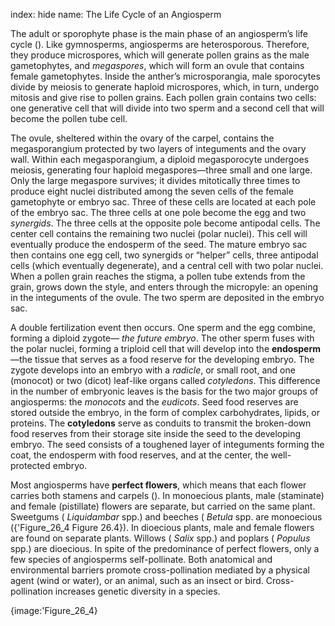 index: hide
name: The Life Cycle of an Angiosperm

The adult or sporophyte phase is the main phase of an angiosperm’s life cycle (). Like gymnosperms, angiosperms are heterosporous. Therefore, they produce microspores, which will generate pollen grains as the male gametophytes, and  *megaspores*, which will form an ovule that contains female gametophytes. Inside the anther’s microsporangia, male sporocytes divide by meiosis to generate haploid microspores, which, in turn, undergo mitosis and give rise to pollen grains. Each pollen grain contains two cells: one generative cell that will divide into two sperm and a second cell that will become the pollen tube cell.

The ovule, sheltered within the ovary of the carpel, contains the megasporangium protected by two layers of integuments and the ovary wall. Within each megasporangium, a diploid megasporocyte undergoes meiosis, generating four haploid megaspores—three small and one large. Only the large megaspore survives; it divides mitotically three times to produce eight nuclei distributed among the seven cells of the female gametophyte or embryo sac. Three of these cells are located at each pole of the embryo sac. The three cells at one pole become the egg and two  *synergids*. The three cells at the opposite pole become antipodal cells. The center cell contains the remaining two nuclei (polar nuclei). This cell will eventually produce the endosperm of the seed. The mature embryo sac then contains one egg cell, two synergids or “helper” cells, three antipodal cells (which eventually degenerate), and a central cell with two polar nuclei. When a pollen grain reaches the stigma, a pollen tube extends from the grain, grows down the style, and enters through the micropyle: an opening in the integuments of the ovule. The two sperm are deposited in the embryo sac.

A double fertilization event then occurs. One sperm and the egg combine, forming a diploid zygote— *the future embryo*. The other sperm fuses with the polar nuclei, forming a triploid cell that will develop into the  **endosperm**—the tissue that serves as a food reserve for the developing embryo. The zygote develops into an embryo with a  *radicle*, or small root, and one (monocot) or two (dicot) leaf-like organs called  *cotyledons*. This difference in the number of embryonic leaves is the basis for the two major groups of angiosperms: the  *monocots* and the  *eudicots*. Seed food reserves are stored outside the embryo, in the form of complex carbohydrates, lipids, or proteins. The  **cotyledons** serve as conduits to transmit the broken-down food reserves from their storage site inside the seed to the developing embryo. The seed consists of a toughened layer of integuments forming the coat, the endosperm with food reserves, and at the center, the well-protected embryo.

Most angiosperms have  **perfect flowers**, which means that each flower carries both stamens and carpels (). In monoecious plants, male (staminate) and female (pistillate) flowers are separate, but carried on the same plant. Sweetgums ( *Liquidambar* spp.) and beeches ( *Betula* spp. are monoecious ({'Figure_26_4 Figure 26.4}). In dioecious plants, male and female flowers are found on separate plants. Willows ( *Salix* spp.) and poplars ( *Populus* spp.) are dioecious. In spite of the predominance of perfect flowers, only a few species of angiosperms self-pollinate. Both anatomical and environmental barriers promote cross-pollination mediated by a physical agent (wind or water), or an animal, such as an insect or bird. Cross-pollination increases genetic diversity in a species.


{image:'Figure_26_4}
        
